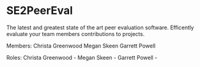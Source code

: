 # SE2PeerEval
The latest and greatest state of the art peer evaluation software. Efficently evaluate your team members contributions to projects.


Members:
Christa Greenwood
Megan Skeen
Garrett Powell

Roles:
Christa Greenwood -
Megan Skeen - 
Garrett Powell - 
